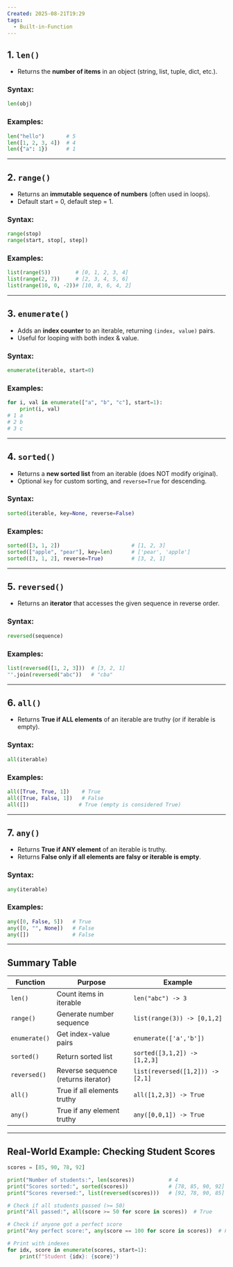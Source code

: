 ```yaml
---
Created: 2025-08-21T19:29
tags:
  - Built-in-Function
---
```

## 1. `len()`

- Returns the **number of items** in an object (string, list, tuple, dict, etc.).

### Syntax:

```Python
len(obj)
```

### Examples:

```Python
len("hello")       # 5
len([1, 2, 3, 4])  # 4
len({"a": 1})      # 1
```

---

## 2. `range()`

- Returns an **immutable sequence of numbers** (often used in loops).
- Default start = 0, default step = 1.

### Syntax:

```Python
range(stop)
range(start, stop[, step])
```

### Examples:

```Python
list(range(5))        # [0, 1, 2, 3, 4]
list(range(2, 7))     # [2, 3, 4, 5, 6]
list(range(10, 0, -2))# [10, 8, 6, 4, 2]
```

---

## 3. `enumerate()`

- Adds an **index counter** to an iterable, returning `(index, value)` pairs.
- Useful for looping with both index & value.

### Syntax:

```Python
enumerate(iterable, start=0)
```

### Examples:

```Python
for i, val in enumerate(["a", "b", "c"], start=1):
    print(i, val)
# 1 a
# 2 b
# 3 c
```

---

## 4. `sorted()`

- Returns a **new sorted list** from an iterable (does NOT modify original).
- Optional `key` for custom sorting, and `reverse=True` for descending.

### Syntax:

```Python
sorted(iterable, key=None, reverse=False)
```

### Examples:

```Python
sorted([3, 1, 2])                       # [1, 2, 3]
sorted(["apple", "pear"], key=len)      # ['pear', 'apple']
sorted([3, 1, 2], reverse=True)         # [3, 2, 1]
```

---

## 5. `reversed()`

- Returns an **iterator** that accesses the given sequence in reverse order.

### Syntax:

```Python
reversed(sequence)
```

### Examples:

```Python
list(reversed([1, 2, 3]))  # [3, 2, 1]
"".join(reversed("abc"))   # "cba"
```

---

## 6. `all()`

- Returns **True if ALL elements** of an iterable are truthy (or if iterable is empty).

### Syntax:

```Python
all(iterable)
```

### Examples:

```Python
all([True, True, 1])    # True
all([True, False, 1])   # False
all([])                # True (empty is considered True)
```

---

## 7. `any()`

- Returns **True if ANY element** of an iterable is truthy.
- Returns **False only if all elements are falsy or iterable is empty**.

### Syntax:

```Python
any(iterable)
```

### Examples:

```Python
any([0, False, 5])   # True
any([0, "", None])   # False
any([])              # False
```

---

## Summary Table

|Function|Purpose|Example|
|---|---|---|
|`len()`|Count items in iterable|`len("abc") -> 3`|
|`range()`|Generate number sequence|`list(range(3)) -> [0,1,2]`|
|`enumerate()`|Get index-value pairs|`enumerate(['a','b'])`|
|`sorted()`|Return sorted list|`sorted([3,1,2]) -> [1,2,3]`|
|`reversed()`|Reverse sequence (returns iterator)|`list(reversed([1,2])) -> [2,1]`|
|`all()`|True if all elements truthy|`all([1,2,3]) -> True`|
|`any()`|True if any element truthy|`any([0,0,1]) -> True`|

---

## Real-World Example: Checking Student Scores

```Python
scores = [85, 90, 78, 92]

print("Number of students:", len(scores))           # 4
print("Scores sorted:", sorted(scores))             # [78, 85, 90, 92]
print("Scores reversed:", list(reversed(scores)))   # [92, 78, 90, 85]

# Check if all students passed (>= 50)
print("All passed:", all(score >= 50 for score in scores))  # True

# Check if anyone got a perfect score
print("Any perfect score:", any(score == 100 for score in scores))  # False

# Print with indexes
for idx, score in enumerate(scores, start=1):
    print(f"Student {idx}: {score}")
```